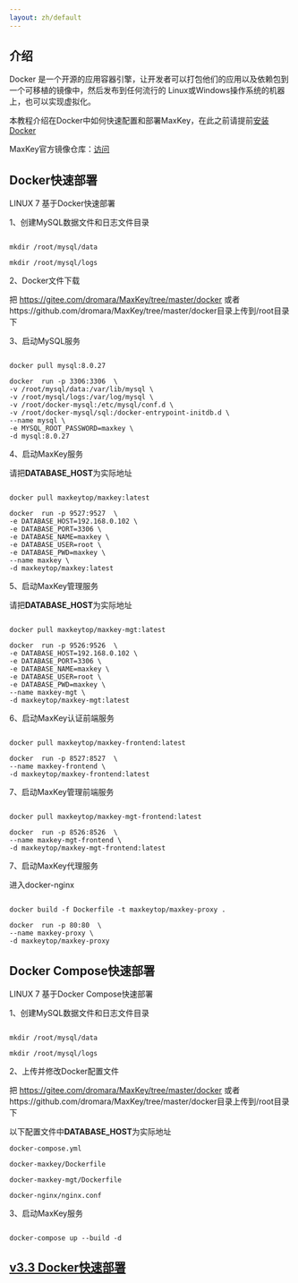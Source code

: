 ```yaml
---
layout: zh/default
---
```

<h2>介绍</h2>
Docker 是一个开源的应用容器引擎，让开发者可以打包他们的应用以及依赖包到一个可移植的镜像中，然后发布到任何流行的 Linux或Windows操作系统的机器上，也可以实现虚拟化。

本教程介绍在Docker中如何快速配置和部署MaxKey，在此之前请提前<a target="_blank" href="https://docs.docker.com/engine/install/">安装Docker</a>

MaxKey官方镜像仓库：<a href="https://hub.docker.com/u/maxkeytop" target="_blank">访问</a>

<h2>Docker快速部署</h2>
LINUX 7 基于Docker快速部署

1、创建MySQL数据文件和日志文件目录

<pre><code class="bash hljs">
mkdir /root/mysql/data

mkdir /root/mysql/logs
</code></pre>

2、Docker文件下载

把 https://gitee.com/dromara/MaxKey/tree/master/docker 或者https://github.com/dromara/MaxKey/tree/master/docker目录上传到/root目录下

3、启动MySQL服务
<pre><code class="bash hljs">
docker pull mysql:8.0.27

docker 	run -p 3306:3306  \
-v /root/mysql/data:/var/lib/mysql \
-v /root/mysql/logs:/var/log/mysql \
-v /root/docker-mysql:/etc/mysql/conf.d \
-v /root/docker-mysql/sql:/docker-entrypoint-initdb.d \
--name mysql \
-e MYSQL_ROOT_PASSWORD=maxkey \
-d mysql:8.0.27
</code></pre>

4、启动MaxKey服务

请把<b>DATABASE_HOST</b>为实际地址

<pre><code class="bash hljs">
docker pull maxkeytop/maxkey:latest

docker 	run -p 9527:9527  \
-e DATABASE_HOST=192.168.0.102 \
-e DATABASE_PORT=3306 \
-e DATABASE_NAME=maxkey \
-e DATABASE_USER=root \
-e DATABASE_PWD=maxkey \
--name maxkey \
-d maxkeytop/maxkey:latest
</code></pre>

5、启动MaxKey管理服务

请把<b>DATABASE_HOST</b>为实际地址

<pre><code class="bash hljs">
docker pull maxkeytop/maxkey-mgt:latest

docker 	run -p 9526:9526  \
-e DATABASE_HOST=192.168.0.102 \
-e DATABASE_PORT=3306 \
-e DATABASE_NAME=maxkey \
-e DATABASE_USER=root \
-e DATABASE_PWD=maxkey \
--name maxkey-mgt \
-d maxkeytop/maxkey-mgt:latest
</code></pre>


6、启动MaxKey认证前端服务

<pre><code class="bash hljs">
docker pull maxkeytop/maxkey-frontend:latest

docker 	run -p 8527:8527  \
--name maxkey-frontend \
-d maxkeytop/maxkey-frontend:latest
</code></pre>

7、启动MaxKey管理前端服务

<pre><code class="bash hljs">
docker pull maxkeytop/maxkey-mgt-frontend:latest

docker 	run -p 8526:8526  \
--name maxkey-mgt-frontend \
-d maxkeytop/maxkey-mgt-frontend:latest
</code></pre>


7、启动MaxKey代理服务

进入docker-nginx

<pre><code class="bash hljs">
docker build -f Dockerfile -t maxkeytop/maxkey-proxy .

docker 	run -p 80:80  \
--name maxkey-proxy \
-d maxkeytop/maxkey-proxy
</code></pre>

<h2>Docker Compose快速部署</h2>
LINUX 7 基于Docker Compose快速部署

1、创建MySQL数据文件和日志文件目录

<pre><code class="bash hljs">
mkdir /root/mysql/data

mkdir /root/mysql/logs
</code></pre>

2、上传并修改Docker配置文件

把 https://gitee.com/dromara/MaxKey/tree/master/docker 或者https://github.com/dromara/MaxKey/tree/master/docker目录上传到/root目录下

以下配置文件中<b>DATABASE_HOST</b>为实际地址

	docker-compose.yml
	
	docker-maxkey/Dockerfile
	
	docker-maxkey-mgt/Dockerfile
	
	docker-nginx/nginx.conf

3、启动MaxKey服务
<pre><code class="bash hljs">
docker-compose up --build -d
</code></pre>



<h2><a href="./deploy_docker_v3.3.html">v3.3 Docker快速部署</a></h2>